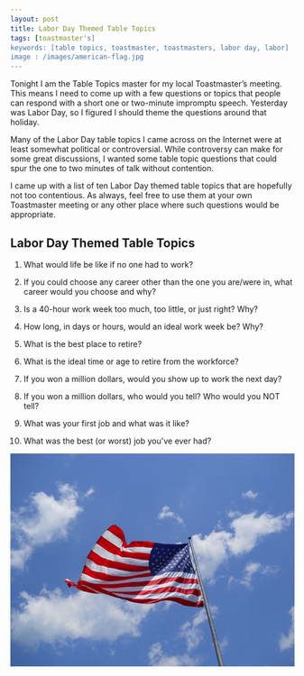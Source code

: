 ```yaml
---
layout: post
title: Labor Day Themed Table Topics
tags: [toastmaster's]
keywords: [table topics, toastmaster, toastmasters, labor day, labor]
image : /images/american-flag.jpg
---
```


Tonight I am the Table Topics master for my local Toastmaster’s meeting. This means I need to come up with a few questions or topics that people can respond with a short one or two-minute impromptu speech. Yesterday was Labor Day, so I figured I should theme the questions around that holiday.

Many of the Labor Day table topics I came across on the Internet were at least somewhat political or controversial. While controversy can make for some great discussions, I wanted some table topic questions that could spur the one to two minutes of talk without contention.

I came up with a list of ten Labor Day themed table topics that are hopefully not too contentious. As always, feel free to use them at your own Toastmaster meeting or any other place where such questions would be appropriate.

## Labor Day Themed Table Topics

1. What would life be like if no one had to work?

2. If you could choose any career other than the one you are/were in, what career would you choose and why?

3. Is a 40-hour work week too much, too little, or just right? Why?

4. How long, in days or hours, would an ideal work week be? Why?

5. What is the best place to retire?

6. What is the ideal time or age to retire from the workforce?

7. If you won a million dollars, would you show up to work the next day?

8. If you won a million dollars, who would you tell? Who would you NOT tell?

9. What was your first job and what was it like?

10. What was the best (or worst) job you've ever had?

![American Flag](/images/american-flag.jpg)
